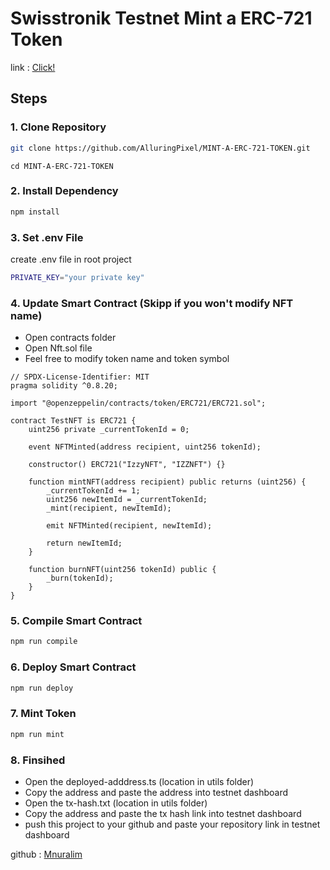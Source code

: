 # Swisstronik Testnet Mint a ERC-721 Token

link : [Click!](https://www.swisstronik.com/testnet2/dashboard)

## Steps

### 1. Clone Repository

```bash
git clone https://github.com/AlluringPixel/MINT-A-ERC-721-TOKEN.git
```

```
cd MINT-A-ERC-721-TOKEN
```

### 2. Install Dependency

```bash
npm install
```

### 3. Set .env File

create .env file in root project

```bash
PRIVATE_KEY="your private key"
```

### 4. Update Smart Contract (Skipp if you won't modify NFT name)

- Open contracts folder
- Open Nft.sol file
- Feel free to modify token name and token symbol

```
// SPDX-License-Identifier: MIT
pragma solidity ^0.8.20;

import "@openzeppelin/contracts/token/ERC721/ERC721.sol";

contract TestNFT is ERC721 {
    uint256 private _currentTokenId = 0;

    event NFTMinted(address recipient, uint256 tokenId);

    constructor() ERC721("IzzyNFT", "IZZNFT") {}

    function mintNFT(address recipient) public returns (uint256) {
        _currentTokenId += 1;
        uint256 newItemId = _currentTokenId;
        _mint(recipient, newItemId);

        emit NFTMinted(recipient, newItemId);

        return newItemId;
    }

    function burnNFT(uint256 tokenId) public {
        _burn(tokenId);
    }
}

```

### 5. Compile Smart Contract

```bash
npm run compile
```

### 6. Deploy Smart Contract

```bash
npm run deploy
```

### 7. Mint Token

```bash
npm run mint
```

### 8. Finsihed

- Open the deployed-adddress.ts (location in utils folder)
- Copy the address and paste the address into testnet dashboard
- Open the tx-hash.txt (location in utils folder)
- Copy the address and paste the tx hash link into testnet dashboard
- push this project to your github and paste your repository link in testnet dashboard


github : [Mnuralim](https://github.com/Mnuralim)


